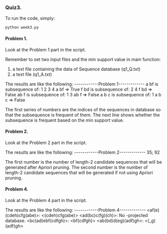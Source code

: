 ### Quiz3.
To run the code, simply:

    python week3.py

#### Problem 1.
Look at the Problem 1 part in the script.

Remember to set two input files and the min support value in main function:
1. a text file containing the data of Sequence database (q1_Q.txt)
2. a text file (q1_A.txt)

The results are like the following:
------------Problem 1-------------
a bf is subsequence of:
1 2 3 4
a bf => True
f bd is subsequence of:
2 4
f bd => False
ab f is subsequence of:
1 3
ab f => False
a b c is subsequence of:
1
a b c => False

The first series of numbers are the indices of the sequences in database so that the subsequence is frequent of them.
The next line shows whether the subsequence is frequent based on the min support value.


#### Problem 2.
Look at the Problem 2 part in the script.

The results are like the following:
------------Problem 2-------------
35; 92

The first number is the number of length-2 candidate sequences that will be generated after Apriori pruning.
The second number is the number of length-2 candidate sequences that will be generated if not using Apriori pruning.


#### Problem 4.
Look at the Problem 4 part in the script.

The results are like the following:
------------Problem 4-------------
<af(e)(cdeh)cfg(abe)>: <(cdeh)cfg(abe)>
<ad(bc)c(fg)(ch)>: No <e>-projected database.
<bc(ad)ebf(cdfgh)>: <bf(cdfgh)>
<ab(bd)d(eg)(adf)gh>: <(_g)(adf)gh>
